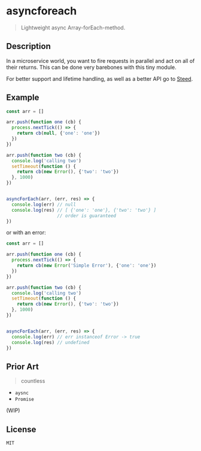 # asyncforeach

> Lightweight async Array-forEach-method.

## Description

In a microservice world, you want to fire requests in parallel and act on all of
their returns. This can be done very barebones with this tiny module.

For better support and lifetime handling, as well as a better API go to [Steed](https://github.com/mcollina/steed).

## Example

```js
const arr = []

arr.push(function one (cb) {
  process.nextTick(() => {
    return cb(null, {'one': 'one'})
  })
})

arr.push(function two (cb) {
  console.log('calling two')
  setTimeout(function () {
    return cb(new Error(), {'two': 'two'})
  }, 1000)
})


asyncForEach(arr, (err, res) => {
  console.log(err) // null
  console.log(res) // [ {'one': 'one'}, {'two': 'two'} ]
                   // order is guaranteed
})
```

or with an error:

```js
const arr = []

arr.push(function one (cb) {
  process.nextTick(() => {
    return cb(new Error('Simple Error'), {'one': 'one'})
  })
})

arr.push(function two (cb) {
  console.log('calling two')
  setTimeout(function () {
    return cb(new Error(), {'two': 'two'})
  }, 1000)
})


asyncForEach(arr, (err, res) => {
  console.log(err) // err instanceof Error -> true
  console.log(res) // undefined
})
```

## Prior Art

> countless

* `aysnc`
* `Promise`

(WIP)

## License

`MIT`
